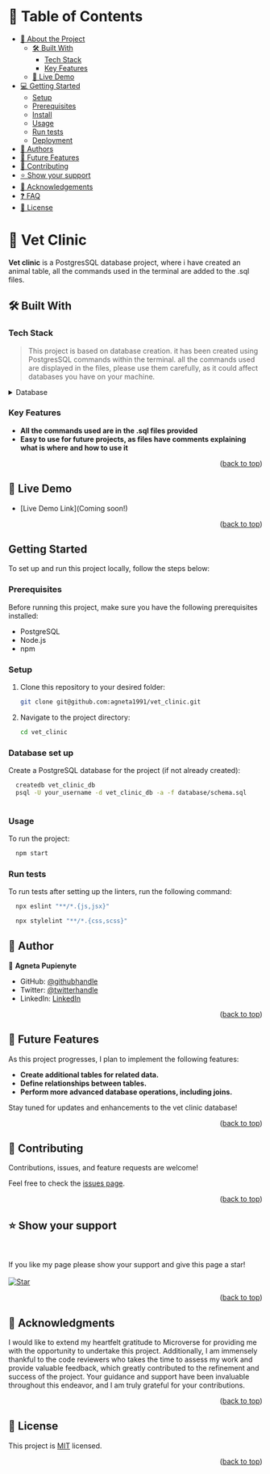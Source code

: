 # 📗 Table of Contents

- [📖 About the Project](#about-project)
  - [🛠 Built With](#built-with)
    - [Tech Stack](#tech-stack)
    - [Key Features](#key-features)
  - [🚀 Live Demo](#live-demo)
- [💻 Getting Started](#getting-started)
  - [Setup](#setup)
  - [Prerequisites](#prerequisites)
  - [Install](#install)
  - [Usage](#usage)
  - [Run tests](#run-tests)
  - [Deployment](#triangular_flag_on_post-deployment)
- [👥 Authors](#authors)
- [🔭 Future Features](#future-features)
- [🤝 Contributing](#contributing)
- [⭐️ Show your support](#support)
- [🙏 Acknowledgements](#acknowledgements)
- [❓ FAQ](#faq)
- [📝 License](#license)

<!-- PROJECT DESCRIPTION -->

# 📖 Vet Clinic <a name="about-project"></a>


**Vet clinic** is a PostgresSQL database project, where i have created an animal table, all the commands used in the terminal are added to the .sql files.

## 🛠 Built With <a name="built-with"></a>

### Tech Stack <a name="tech-stack"></a>

> This project is based on database creation. it has been created using PostgresSQL commands within the terminal. all the commands used are displayed in the files, please use them carefully, as it could affect databases you have on your machine. 

<details>
<summary>Database</summary>
  <ul>
    <li><a href="https://www.postgresql.org/">PostgreSQL</a></li>
  </ul>
</details>

<!-- Features -->

### Key Features <a name="key-features"></a>

- **All the commands used are in the .sql files provided**
- **Easy to use for future projects, as files have comments explaining what is where and how to use it**

<p align="right">(<a href="#readme-top">back to top</a>)</p>

<!-- LIVE DEMO -->

## 🚀 Live Demo <a name="live-demo"></a>


- [Live Demo Link](Coming soon!)

<p align="right">(<a href="#readme-top">back to top</a>)</p>

<!-- GETTING STARTED -->

## Getting Started <a name="getting-started"></a>

To set up and run this project locally, follow the steps below:

### Prerequisites

Before running this project, make sure you have the following prerequisites installed:

- PostgreSQL
- Node.js
- npm

### Setup

1. Clone this repository to your desired folder:

   ```sh
   git clone git@github.com:agneta1991/vet_clinic.git
   ```

2. Navigate to the project directory:

    ```sh
    cd vet_clinic
    ```

### Database set up

Create a PostgreSQL database for the project (if not already created):

```sh
  createdb vet_clinic_db
  psql -U your_username -d vet_clinic_db -a -f database/schema.sql
  
```

### Usage

To run the project:

```sh
  npm start
```

### Run tests

To run tests after setting up the linters, run the following command:

```sh
  npx eslint "**/*.{js,jsx}"
```

```sh
  npx stylelint "**/*.{css,scss}"
```
## 👥 Author <a name="authors"></a>

👤 **Agneta Pupienyte**

- GitHub: [@githubhandle](https://github.com/agneta1991)
- Twitter: [@twitterhandle](https://twitter.com/pupienytea)
- LinkedIn: [LinkedIn](https://www.linkedin.com/in/agneta-pupienyte-124a27256/?originalSubdomain=lt)

<p align="right">(<a href="#readme-top">back to top</a>)</p>

## 🔭 Future Features <a name="future-features"></a>

As this project progresses, I plan to implement the following features:

- **Create additional tables for related data.**
- **Define relationships between tables.**
- **Perform more advanced database operations, including joins.**

Stay tuned for updates and enhancements to the vet clinic database!


<p align="right">(<a href="#readme-top">back to top</a>)</p>

<!-- CONTRIBUTING -->

## 🤝 Contributing <a name="contributing"></a>

Contributions, issues, and feature requests are welcome!

Feel free to check the [issues page](https://github.com/agneta1991/vet_clinic/issues).


<p align="right">(<a href="#readme-top">back to top</a>)</p>

<!-- SUPPORT -->

## ⭐️ Show your support <a name="support"></a>
<br>

If you like my page please show your support and give this page a star!
<br>
<br>
[![Star](https://img.shields.io/github/stars/agneta1991/vet_clinic?style=social)](https://github.com/agneta1991/vet_clinic)

<p align="right">(<a href="#readme-top">back to top</a>)</p>

<!-- ACKNOWLEDGEMENTS -->

## 🙏 Acknowledgments <a name="acknowledgements"></a>

I would like to extend my heartfelt gratitude to Microverse for providing me with the opportunity to undertake this project. Additionally, I am immensely thankful to the code reviewers who takes the time to assess my work and provide valuable feedback, which greatly contributed to the refinement and success of the project. Your guidance and support have been invaluable throughout this endeavor, and I am truly grateful for your contributions.

<p align="right">(<a href="#readme-top">back to top</a>)</p>


<!-- LICENSE -->

## 📝 License <a name="license"></a>

This project is [MIT](./LICENSE) licensed.

<p align="right">(<a href="#readme-top">back to top</a>)</p>
